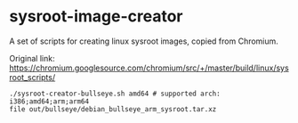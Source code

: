 # sysroot-image-creator

A set of scripts for creating linux sysroot images, copied from Chromium.

Original link:
https://chromium.googlesource.com/chromium/src/+/master/build/linux/sysroot_scripts/

```shell
./sysroot-creator-bullseye.sh amd64 # supported arch: i386;amd64;arm;arm64
file out/bullseye/debian_bullseye_arm_sysroot.tar.xz
```